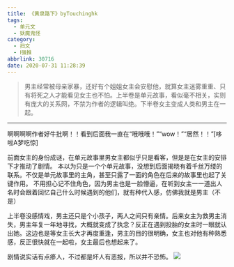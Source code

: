 ```yaml
---
title: 《黄泉路下》byTouchinghk
tags:
  - 单元文
  - 妖魔鬼怪
category:
  - 扫文
  - Ⅰ强推
abbrlink: 30716
date: 2020-07-31 11:28:39
---
```

<meta name="referrer" content="no-referrer" />

> 男主经常被母亲家暴，还好有个姐姐女主会安慰他，就算女主迷雾重重、只有将死之人才能看见女主也不怕。上半卷是单元故事，看似毫不相关，实则有庞大的关系网，不禁为作者的逻辑叫绝。下半卷女主变成人类和男主在一起。
<!-- more -->

---
啊啊啊啊作者好牛批啊！！看到后面我一直在“哦哦哦！”“wow！”“居然！！”[哆啦A梦吃惊]

前面女主的身份成谜，在单元故事里男女主都似乎只是看客，但是是在女主的安排下才推动了剧情。
本以为只是一个个单元故事，没想到后面揭晓有着千丝万缕的联系。不仅是单元故事里的主角，甚至只露了一面的角色在后来的故事里也起了关键作用。
不用担心记不住角色，因为男主也是一脸懵逼，在听到女主一一道出人名时会跟着回忆自己什么时候遇到的他们，就有种代入感，仿佛我就是男主（不是）

上半卷没感情戏，男主还只是个小孩子，两人之间只有亲情。后来女主为救男主消失，男主年复一年地寻找，大概就变成了执念？反正在遇到投胎的女主时一眼就认出她。这边也是等女主长大才再度重逢，男主的目的很明确，女主也对他有种熟悉感，反正很快就在一起啦，女主最后也想起来了。

剧情说实话有点瘆人，不过都是坏人有恶报，所以并不恐怖。
![](https://wx3.sinaimg.cn/mw690/0069kFhhgy1ghakguc44tj30n01dsqv6.jpg)